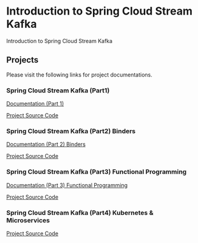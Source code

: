 # Introduction to Spring Cloud Stream Kafka
Introduction to Spring Cloud Stream Kafka


## Projects
Please visit the following links for project documentations.


### Spring Cloud Stream Kafka (Part1)

[Documentation (Part 1)](https://tanzu.vmware.com/developer/guides/event-streaming/spring-cloud-stream-kafka-p1/)

[Project Source Code](./scs-099)

### Spring Cloud Stream Kafka (Part2) Binders

[Documentation (Part 2) Binders](https://tanzu.vmware.com/developer/guides/event-streaming/spring-cloud-stream-kafka-p2/)

[Project Source Code](./scs-100)

### Spring Cloud Stream Kafka (Part3) Functional Programming

[Documentation (Part 3) Functional Programming](https://tanzu.vmware.com/developer/guides/event-streaming/spring-cloud-stream-kafka-p3/)

[Project Source Code](./scs-100-2)

### Spring Cloud Stream Kafka (Part4) Kubernetes & Microservices 

[Project Source Code](./scs-101)



